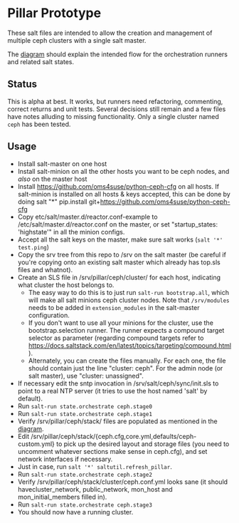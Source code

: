 # Pillar Prototype
These salt files are intended to allow the creation and management of multiple ceph clusters with a single salt master.

The [diagram](pillar-proposal.png) should explain the intended flow for the orchestration runners and related salt states.

## Status
This is alpha at best.  It works, but runners need refactoring, commenting, correct returns and unit tests.  Several decisions still remain and a few files have notes alluding to missing functionality.  Only a single cluster named `ceph` has been tested.

## Usage

- Install salt-master on one host
- Install salt-minion on all the other hosts you want to be ceph nodes, and *also* on the master host
- Install https://github.com/oms4suse/python-ceph-cfg on all hosts. If salt-minion is installed on all hosts & keys 
accepted, this can be done by doing salt "*" pip.install git+https://github.com/oms4suse/python-ceph-cfg 
- Copy etc/salt/master.d/reactor.conf-example to /etc/salt/master.d/reactor.conf on the master, or set "startup_states: 'highstate'" in all the minion configs.
- Accept all the salt keys on the master, make sure salt works (`salt '*' test.ping`)
- Copy the srv tree from this repo to /srv on the salt master (be careful if you're copying onto an existing salt master which already has top.sls files and whatnot).
- Create an SLS file in /srv/pillar/ceph/cluster/ for each host, indicating what cluster the host belongs to.
  - The easy way to do this is to just run `salt-run bootstrap.all`, which will make all salt minions ceph cluster nodes. Note that `/srv/modules` needs to be added in `extension_modules` in the salt-master configuration. 
  - If you don't want to use all your minions for the cluster, use the
    bootstrap.selection runner. The runner expects a compound target selector as
    parameter (regarding compound targets refer to
    https://docs.saltstack.com/en/latest/topics/targeting/compound.html).
  - Alternately, you can create the files manually.  For each one, the file should contain just the line "cluster: ceph".  For the admin node (or salt master), use "cluster: unassigned".
- If necessary edit the sntp invocation in /srv/salt/ceph/sync/init.sls to point to a real NTP server (it tries to use the host named 'salt' by default).
- Run `salt-run state.orchestrate ceph.stage0`
- Run `salt-run state.orchestrate ceph.stage1`
- Verify /srv/pillar/ceph/stack/ files are populated as mentioned in the [diagram](pillar-proposal.png).
- Edit /srv/pillar/ceph/stack/{ceph.cfg,core.yml,defaults/ceph-custom.yml} to pick up the desired layout and storage files (you need to uncomment whatever sections make sense in ceph.cfg), and set network interfaces if necessary.
- Just in case, run `salt '*' saltutil.refresh_pillar`.
- Run `salt-run state.orchestrate ceph.stage2`
- Verify /srv/pillar/ceph/stack/cluster/ceph.conf.yml looks sane (it should havecluster_network, public_network, mon_host and mon_initial_members filled in).
- Run `salt-run state.orchestrate ceph.stage3`
- You should now have a running cluster.
